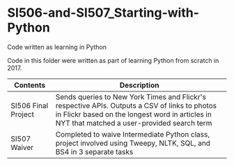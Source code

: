 # SI506-and-SI507_Starting-with-Python
Code written as learning in Python

Code in this folder were written as part of learning Python from scratch in 2017.

| Contents  | Description |
| ------------- | ------------- |
| SI506 Final Project  | Sends queries to New York Times and Flickr's respective APIs. Outputs a CSV of links to photos in Flickr based on the longest word in articles in NYT that matched a user-provided search term|
| SI507 Waiver  | Completed to waive Intermediate Python class, project involved using Tweepy, NLTK, SQL, and BS4 in 3 separate tasks  |
